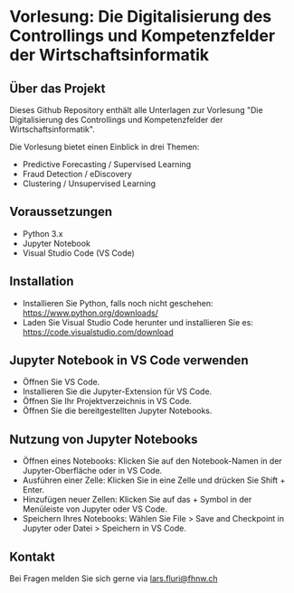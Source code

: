 # Vorlesung: Die Digitalisierung des Controllings und Kompetenzfelder der Wirtschaftsinformatik


## Über das Projekt
Dieses Github Repository enthält alle Unterlagen zur Vorlesung "Die Digitalisierung des Controllings und Kompetenzfelder der Wirtschaftsinformatik".

Die Vorlesung bietet einen Einblick in drei Themen:
- Predictive Forecasting / Supervised Learning
- Fraud Detection / eDiscovery
- Clustering / Unsupervised Learning


## Voraussetzungen
- Python 3.x
- Jupyter Notebook
- Visual Studio Code (VS Code)
## Installation
- Installieren Sie Python, falls noch nicht geschehen: https://www.python.org/downloads/
- Laden Sie Visual Studio Code herunter und installieren Sie es: https://code.visualstudio.com/download

## Jupyter Notebook in VS Code verwenden
- Öffnen Sie VS Code.
- Installieren Sie die Jupyter-Extension für VS Code.
- Öffnen Sie Ihr Projektverzeichnis in VS Code.
- Öffnen Sie die bereitgestellten Jupyter Notebooks. 

## Nutzung von Jupyter Notebooks
- Öffnen eines Notebooks: Klicken Sie auf den Notebook-Namen in der Jupyter-Oberfläche oder in VS Code.
- Ausführen einer Zelle: Klicken Sie in eine Zelle und drücken Sie Shift + Enter.
- Hinzufügen neuer Zellen: Klicken Sie auf das + Symbol in der Menüleiste von Jupyter oder VS Code.
- Speichern Ihres Notebooks: Wählen Sie File > Save and Checkpoint in Jupyter oder Datei > Speichern in VS Code.

## Kontakt 

Bei Fragen melden Sie sich gerne via lars.fluri@fhnw.ch
